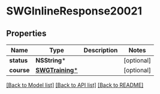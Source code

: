 # SWGInlineResponse20021

## Properties
Name | Type | Description | Notes
------------ | ------------- | ------------- | -------------
**status** | **NSString*** |  | [optional] 
**course** | [**SWGTraining***](SWGTraining.md) |  | [optional] 

[[Back to Model list]](../README.md#documentation-for-models) [[Back to API list]](../README.md#documentation-for-api-endpoints) [[Back to README]](../README.md)



